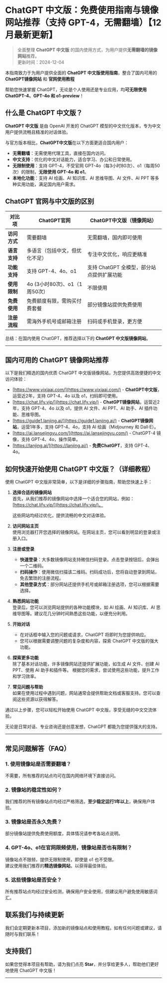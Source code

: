 # ChatGPT 中文版：免费使用指南与镜像网站推荐（支持 GPT-4，无需翻墙）【12月最新更新】

> 全面整理 **ChatGPT 中文版** 的国内使用方式，为用户提供**无需翻墙的镜像网站**推荐。  
> 更新时间：2024-12-04

本指南致力于为用户提供全面的 **ChatGPT 中文版使用指南**，整合了国内可用的 **ChatGPT镜像网站** 和 **官网使用教程**

帮助您快速掌握 ChatGPT，无论是个人使用还是专业应用，均**可无限使用 ChatGPT-4、GPT-4o 和 o1-preview**！

## 什么是 ChatGPT 中文版？

**ChatGPT 中文版** 是由 OpenAI 开发的 ChatGPT 模型的中文优化版本，专为中文用户提供流畅且精准的对话体验。

与官方版本相比，**ChatGPT中文版**在以下方面更适合国内用户：

- **无需翻墙**：无需使用代理工具，直接在国内访问。
- **中文支持**：优化的中文对话能力，适合学习、办公和日常使用。
- **无限制使用**：支持 GPT-4，不受官网 GPT-4o（每3小时80次）、o1（每周50次）的限制，**无限使用 GPT-4o 和 o1**。
- **本地化功能**：支持 AI 绘画、AI 知识库、AI 思维导图、AI 文件、AI PPT 等多种实用功能，满足国内用户需求。

## ChatGPT 官网与中文版的区别
| 对比项 | ChatGPT官网 | ChatGPT中文版（镜像网站）|
|-------- |-------- |-------- |
| **访问方式** | 需要翻墙 | 无需翻墙，国内即可使用 |
| **语言支持** | 多语言（包括中文，但优化不足） | 专注中文优化，响应更精准 |
| **功能支持** | 支持 GPT-4、4o、o1 | 支持 ChatGPT 全模型，部分站点提供扩展功能 |
| **使用限制** | 4o (3小时80次)、o1（1周50次） | 不限使用 |
| **免费使用** | 免费额度有限，需购买付费套餐 | 部分镜像站提供免费使用 |
| **注册流程** | 需海外手机号或邮箱注册 | 扫码或手机登录，更方便 |

总结：在国内使用 ChatGPT，推荐选择以下的 **ChatGPT 中文版镜像网站**。

---

## 国内可用的 ChatGPT 镜像网站推荐

以下是我们精选的国内优质 ChatGPT 中文版镜像网站，为您提供高效便捷的中文访问体验：

- [https://www.yixiaai.com/](https://www.yixiaai.com/) - **ChatGPT中文版**，运营近2年，支持 GPT-4、4o 以及 o1，扫码即可使用。
- [https://chat.lify.vip/](https://chat.lify.vip/) - **ChatGPT镜像网站**，运营近2年，支持 GPT-4、4o 以及 o1，提供 AI 文件、AI PPT、AI 助手、AI 插件功能、思维导图。
- [https://guide1.lanjing.ai/](https://guide1.lanjing.ai/) - **ChatGPT镜像网站**，运营1年多，支持 GPT-4、4o，支持 AI 绘画（Midjourney 和 Dall·E）。
- [https://ai.lansejingyu.com/](https://ai.lansejingyu.com/) - ChatGPT-4 镜像，支持 GPT-4、4o，操作简单。
- [https://lanjing.ai/](https://lanjing.ai/) - **免费ChatGPT**，支持 GPT-4、4o。


## 如何快速开始使用 ChatGPT 中文版？（详细教程）

使用 ChatGPT 中文版非常简单，以下是详细的步骤指南，帮助您快速上手：

1. **选择合适的镜像网站**  
   首先，从我们推荐的镜像网站中选择一个适合您的网站，例如：[https://chat.lify.vip/](https://chat.lify.vip/)。

   这些网站均经过优化，提供流畅的中文对话体验。

2. **访问网站主页**  
   使用浏览器打开您选择的镜像网站。在网站主页，您可以看到明显的登录或注册入口。

3. **注册或登录**  
   - **快速登录**：大多数镜像网站支持微信扫码登录。点击登录按钮后，会弹出一个二维码。
   - **扫码操作**：使用微信扫描该二维码。扫码成功后，您将自动登录到网站，免去繁琐的注册流程。
   - **其他登录方式**：部分网站还提供手机号或邮箱注册选项，您可以根据需要选择。

4. **熟悉网站功能**  
   登录后，您可以浏览网站提供的各种功能模块，如 AI 绘画、AI 知识库、AI 思维导图等。建议花几分钟时间熟悉这些功能，以便充分利用。

5. **开始对话**  
   - 在对话框中输入您的问题或请求，ChatGPT 将即时为您提供响应。
   - 您可以根据需要调整问题的复杂度和内容，探索 ChatGPT 中文版的强大功能。

6. **探索更多功能**  
   除了基本对话功能，许多镜像网站还提供扩展功能，如生成 AI 文件、创建 AI PPT、使用 AI 助手和插件等。
   根据您的需求，尝试使用这些功能，提升工作和学习效率。

7. **常见问题与帮助**  
   如果在使用过程中遇到问题，网站通常会提供帮助文档或客服支持。您可以查阅这些资源以获得解答。

通过以上步骤，您可以轻松开始使用 ChatGPT 中文版，享受无缝的中文交流体验。

无论是日常对话、专业咨询还是创意发想，ChatGPT 都能为您提供强大的支持。

---

## 常见问题解答（FAQ）
### 1. 使用镜像站是否需要翻墙？
不需要，所有推荐的站点均可在国内网络环境下直接访问。

### 2. 镜像站的稳定性如何？
我们推荐的所有镜像站点均经过严格筛选，**至少稳定运行1年以上**，确保用户体验。

### 3. 镜像站是否永久免费？
部分镜像站提供免费使用额度，具体情况请参考各站点说明。

### 4. GPT-4o、o1在官网限频使用，镜像站是否也有限制？
镜像站点不限频，提供无限制使用，即使是 o1 也不受限。   
建议使用我们推荐的**精选镜像网站**，以获得最佳体验。

### 5. 这些镜像站是否安全？
所有推荐站点均经过安全检测，确保用户安全使用，但建议用户避免使用敏感词汇。

## 联系我们与持续更新

我们会定期更新本项目，添加新的镜像站点和使用教程。如有任何问题或建议，请随时与我们联系！

## 支持我们

如果您觉得本项目有帮助，请为我们点亮 **Star**，并分享给更多人，帮助他们更好地使用 ChatGPT 中文版！

---
